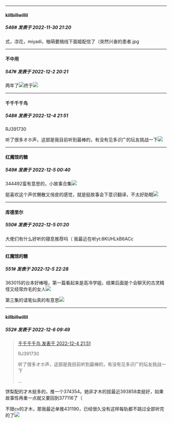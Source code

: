 

*****

####  killbillwillil  
##### 546#       发表于 2022-11-30 21:20

式，凉花，miyadi，柚萌要搞线下面姬配信了（突然兴奋的患者.jpg



*****

####  不中用  
##### 547#       发表于 2022-12-2 20:21

两年了<img src="https://static.saraba1st.com/image/smiley/face2017/138.png" referrerpolicy="no-referrer">终于<img src="https://p.sda1.dev/8/7c2e076739aef23206f2935291ac345d/CMP_20221202212111802.jpg" referrerpolicy="no-referrer">



*****

####  千千千千鸟  
##### 548#       发表于 2022-12-4 21:51

RJ391730

听了很多オホ声，这部是我目前听到最棒的，有没有见多识广的坛友挑战一下<img src="https://static.saraba1st.com/image/smiley/face2017/074.png" referrerpolicy="no-referrer">



*****

####  红魔馆的糖  
##### 549#       发表于 2022-12-5 00:40

344492蛮有意思的，小故事合集<img src="https://static.saraba1st.com/image/smiley/face2017/037.png" referrerpolicy="no-referrer">

挺喜欢这个声优懒散又俏皮的感觉，就是挺故事会下意识翻译，不太好助眠<img src="https://static.saraba1st.com/image/smiley/face2017/037.png" referrerpolicy="no-referrer">



*****

####  库德里尔  
##### 550#       发表于 2022-12-5 01:20

大佬们有什么好听的寝息推荐吗（
我最近在听yt:8KUHLkB6ACc



*****

####  红魔馆的糖  
##### 551#       发表于 2022-12-5 22:28

363015的台本好棒哦，第一篇看起来是高冷学姐，结果后面是个会聊天的古灵精怪又经常炸毛的女人<img src="https://static.saraba1st.com/image/smiley/face2017/045.png" referrerpolicy="no-referrer">

第三集的请笔仙真的有意思<img src="https://static.saraba1st.com/image/smiley/face2017/037.png" referrerpolicy="no-referrer">



*****

####  killbillwillil  
##### 552#       发表于 2022-12-6 09:49

<blockquote><a href="httphttps://bbs.saraba1st.com/2b/forum.php?mod=redirect&amp;goto=findpost&amp;pid=58767645&amp;ptid=2028626" target="_blank">千千千千鸟 发表于 2022-12-4 21:51</a>

RJ391730

听了很多オホ声，这部是我目前听到最棒的，有没有见多识广的坛友挑战一下

 ...</blockquote>
饼梨配的才木挺多的，推一个374354。她非才木的拔最近393858卖挺好，如果故事性再重一点就又要回到377116了（

不限cv的才木，那我最近单推431190，已经很久没有这样每轨都不跳过全部听完的了<img src="https://static.saraba1st.com/image/smiley/face2017/149.png" referrerpolicy="no-referrer">

